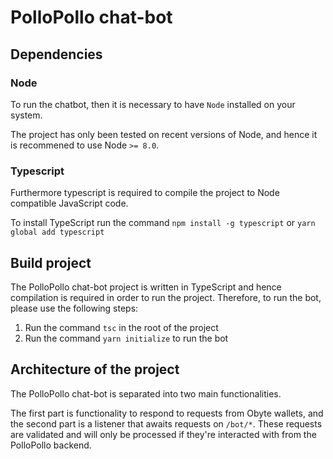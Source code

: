 # PolloPollo chat-bot

## Dependencies

### Node

To run the chatbot, then it is necessary to have `Node` installed on your system.

The project has only been tested on recent versions of Node, and hence it is recommened to use Node `>= 8.0`.

### Typescript

Furthermore typescript is required to compile the project to Node compatible JavaScript code.

To install TypeScript run the command `npm install -g typescript` or `yarn global add typescript`

## Build project

The PolloPollo chat-bot project is written in TypeScript and hence compilation is required in order to run the project. Therefore, to run the bot, please use the following steps:

1. Run the command `tsc` in the root of the project
2. Run the command `yarn initialize` to run the bot

## Architecture of the project

The PolloPollo chat-bot is separated into two main functionalities. 

The first part is functionality to respond to requests from Obyte wallets, and the second part is a listener that awaits requests on `/bot/*`. These requests are validated and will only be processed if they're interacted with from the PolloPollo backend.